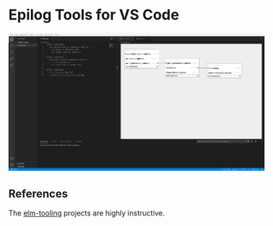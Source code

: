 # Epilog Tools for VS Code

![The extension in use. yscript code is displayed in one column on the left, with a graph depicting connections between rules on the right.](/example.png)

## References

The [elm-tooling](https://github.com/elm-tooling) projects are highly instructive.